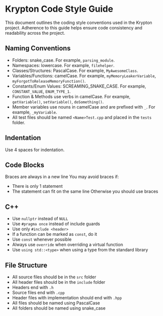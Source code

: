 # Krypton Code Style Guide

This document outlines the coding style conventions used in the Krypton project. Adherence to this guide helps ensure code consistency and readability across the project.

## Naming Conventions

- Folders: snake_case. For example, `parsing_module`.
- Namespaces: lowercase. For example, `filehelper`.
- Classes/Structures: PascalCase. For example, `MyAwesomeClass`.
- Variables/Functions: camelCase. For example, `myMemoryLeakerVariable`, `myForgotToReleaseMemoryFunction()`.
- Constants/Enum Values: SCREAMING_SNAKE_CASE. For example, `CONSTANT_VALUE`, `ENUM_TYPE_1`.
- Function & Methods use verbs in camelCase. For example, `getVariable()`, `setVariable()`, `doSomething()`.
- Member variables use nouns in camelCase and are prefixed with `_`. For example, `_myVariable`.
- All test files should be named `<Name>Test.cpp` and placed in the `tests` folder.

## Indentation

Use 4 spaces for indentation.

## Code Blocks

Braces are always in a new line
You may avoid braces if:
- There is only 1 statement
- The statement can fit on the same line
Otherwise you should use braces

## C++
- Use `nullptr` instead of `NULL`
- Use `#pragma once` instead of include guards
- Use only `#include <header>`
- If a function can be marked as `const`, do it
- Use `const` whenever possible
- Always use `override` when overriding a virtual function
- Use `using std::<type>` when using a type from the standard library

## File Structure
- All source files should be in the `src` folder
- All header files should be in the `include` folder
- Headers end with `.h`
- Source files end with `.cpp`
- Header files with implementation should end with `.hpp`
- All files should be named using PascalCase
- All folders should be named using snake_case

